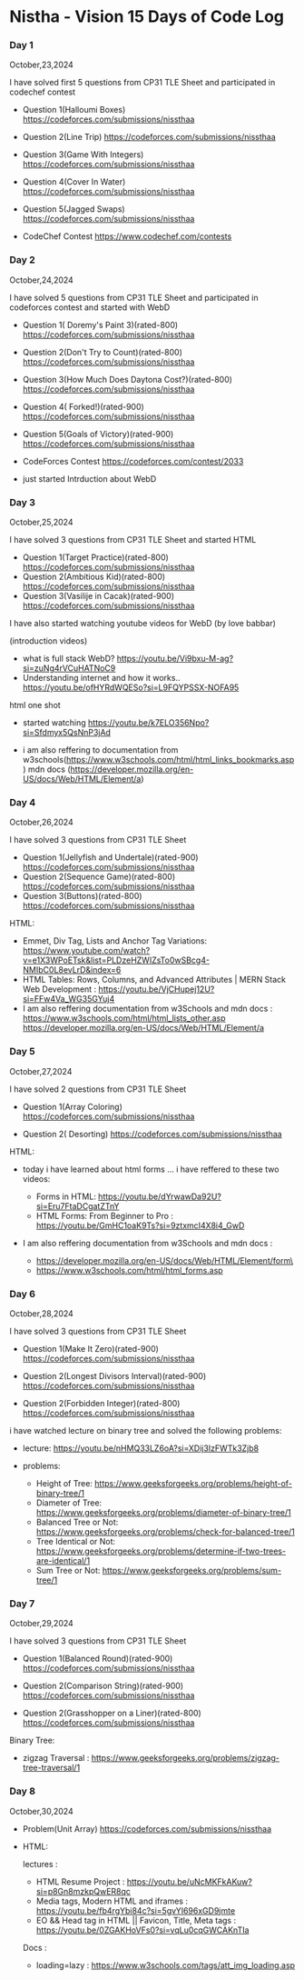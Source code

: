 # Nistha - Vision 15 Days of Code Log

### Day 1

October,23,2024

I have solved first 5 questions from CP31 TLE Sheet and participated in codechef contest

- Question 1(Halloumi Boxes)
  https://codeforces.com/submissions/nissthaa
- Question 2(Line Trip)
  https://codeforces.com/submissions/nissthaa
- Question 3(Game With Integers)
  https://codeforces.com/submissions/nissthaa
- Question 4(Cover In Water)
  https://codeforces.com/submissions/nissthaa
- Question 5(Jagged Swaps)
  https://codeforces.com/submissions/nissthaa


- CodeChef Contest
  https://www.codechef.com/contests
  
 

### Day 2

October,24,2024

I have solved 5 questions from CP31 TLE Sheet and participated in codeforces contest and started with WebD

- Question 1( Doremy's Paint 3)(rated-800)
  https://codeforces.com/submissions/nissthaa
- Question 2(Don't Try to Count)(rated-800)
  https://codeforces.com/submissions/nissthaa
- Question 3(How Much Does Daytona Cost?)(rated-800)
  https://codeforces.com/submissions/nissthaa
- Question 4( Forked!)(rated-900)
  https://codeforces.com/submissions/nissthaa
- Question 5(Goals of Victory)(rated-900)
  https://codeforces.com/submissions/nissthaa


- CodeForces Contest
  https://codeforces.com/contest/2033

- just started Intrduction about WebD

### Day 3

October,25,2024

I have solved 3 questions from CP31 TLE Sheet and started HTML

- Question 1(Target Practice)(rated-800)
  https://codeforces.com/submissions/nissthaa
- Question 2(Ambitious Kid)(rated-800)
  https://codeforces.com/submissions/nissthaa
- Question 3(Vasilije in Cacak)(rated-900)
  https://codeforces.com/submissions/nissthaa

I have also started watching youtube videos for WebD (by love babbar)

(introduction videos)
- what is full stack WebD?
  https://youtu.be/Vi9bxu-M-ag?si=zuNg4rVCuHATNoC9
- Understanding internet and how it works..
  https://youtu.be/ofHYRdWQESo?si=L9FQYPSSX-NOFA95

html one shot

- started watching
  https://youtu.be/k7ELO356Npo?si=Sfdmyx5QsNnP3jAd

- i am also reffering to documentation from
  w3schools(https://www.w3schools.com/html/html_links_bookmarks.asp)
  mdn docs (https://developer.mozilla.org/en-US/docs/Web/HTML/Element/a)

### Day 4

October,26,2024

I have solved 3 questions from CP31 TLE Sheet

- Question 1(Jellyfish and Undertale)(rated-900)
  https://codeforces.com/submissions/nissthaa
- Question 2(Sequence Game)(rated-800)
  https://codeforces.com/submissions/nissthaa
- Question 3(Buttons)(rated-800)
  https://codeforces.com/submissions/nissthaa

HTML:

- Emmet, Div Tag, Lists and Anchor Tag Variations:
  https://www.youtube.com/watch?v=e1X3WPoETsk&list=PLDzeHZWIZsTo0wSBcg4-NMIbC0L8evLrD&index=6
- HTML Tables: Rows, Columns, and Advanced Attributes | MERN Stack Web Development : 
  https://youtu.be/VjCHupej12U?si=FFw4Va_WG35GYuj4
- I am also reffering documentation from w3Schools and mdn docs :
  https://www.w3schools.com/html/html_lists_other.asp
  https://developer.mozilla.org/en-US/docs/Web/HTML/Element/a

### Day 5

October,27,2024

I have solved 2 questions from CP31 TLE Sheet

- Question 1(Array Coloring)
  https://codeforces.com/submissions/nissthaa

- Question 2( Desorting)
  https://codeforces.com/submissions/nissthaa


HTML:

- today i have learned about html forms ...
  i have reffered to these two videos:
  - Forms in HTML: https://youtu.be/dYrwawDa92U?si=Eru7FtaDCgatZTnY
  - HTML Forms: From Beginner to Pro : https://youtu.be/GmHC1oaK9Ts?si=9ztxmcI4X8i4_GwD

- I am also reffering documentation from w3Schools and mdn docs :
  - https://developer.mozilla.org/en-US/docs/Web/HTML/Element/form\
  - https://www.w3schools.com/html/html_forms.asp

### Day 6

October,28,2024

I have solved 3 questions from CP31 TLE Sheet

- Question 1(Make It Zero)(rated-900)
  https://codeforces.com/submissions/nissthaa

- Question 2(Longest Divisors Interval)(rated-900)
  https://codeforces.com/submissions/nissthaa

- Question 2(Forbidden Integer)(rated-800)
  https://codeforces.com/submissions/nissthaa

i have watched lecture on binary tree and solved the following problems:

- lecture:
  https://youtu.be/nHMQ33LZ6oA?si=XDij3IzFWTk3Zjb8
  
- problems:
  - Height of Tree: https://www.geeksforgeeks.org/problems/height-of-binary-tree/1
  - Diameter of Tree: https://www.geeksforgeeks.org/problems/diameter-of-binary-tree/1
  - Balanced Tree or Not: https://www.geeksforgeeks.org/problems/check-for-balanced-tree/1
  - Tree Identical or Not: https://www.geeksforgeeks.org/problems/determine-if-two-trees-are-identical/1
  - Sum Tree or Not: https://www.geeksforgeeks.org/problems/sum-tree/1

### Day 7

October,29,2024

I have solved 3 questions from CP31 TLE Sheet

- Question 1(Balanced Round)(rated-900)
  https://codeforces.com/submissions/nissthaa

- Question 2(Comparison String)(rated-900)
  https://codeforces.com/submissions/nissthaa

- Question 2(Grasshopper on a Liner)(rated-800)
  https://codeforces.com/submissions/nissthaa

Binary Tree:

- zigzag Traversal : https://www.geeksforgeeks.org/problems/zigzag-tree-traversal/1

### Day 8

October,30,2024

- Problem(Unit Array)
  https://codeforces.com/submissions/nissthaa

- HTML:
  
  lectures :

  - HTML Resume Project : https://youtu.be/uNcMKFkAKuw?si=p8Gn8mzkpQwER8qc
  - Media tags, Modern HTML and iframes : https://youtu.be/fb4rgYbi84c?si=5gvYI696xGD9jmte
  - EO && Head tag in HTML || Favicon, Title, Meta tags : https://youtu.be/0ZGAKHoVFs0?si=vqLu0cqGWCAKnTIa

  Docs :
  
  - loading=lazy : https://www.w3schools.com/tags/att_img_loading.asp
  